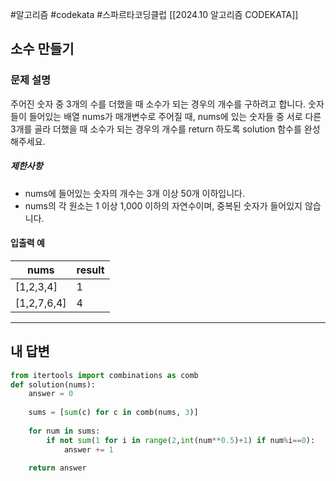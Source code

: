 #알고리즘 #codekata #스파르타코딩클럽 [[2024.10 알고리즘 CODEKATA]]

## 소수 만들기

### 문제 설명

주어진 숫자 중 3개의 수를 더했을 때 소수가 되는 경우의 개수를 구하려고 합니다. 숫자들이 들어있는 배열 nums가 매개변수로 주어질 때, nums에 있는 숫자들 중 서로 다른 3개를 골라 더했을 때 소수가 되는 경우의 개수를 return 하도록 solution 함수를 완성해주세요.
##### 제한사항
- nums에 들어있는 숫자의 개수는 3개 이상 50개 이하입니다.
- nums의 각 원소는 1 이상 1,000 이하의 자연수이며, 중복된 숫자가 들어있지 않습니다.

#### 입출력 예
| nums         | result |
| ------------ | ------ |
| \[1,2,3,4]   | 1      |
| \[1,2,7,6,4] | 4      |

---

## 내 답변

```python
from itertools import combinations as comb
def solution(nums):
    answer = 0
    
    sums = [sum(c) for c in comb(nums, 3)]
    
    for num in sums:
        if not sum(1 for i in range(2,int(num**0.5)+1) if num%i==0):
            answer += 1

    return answer
```
 